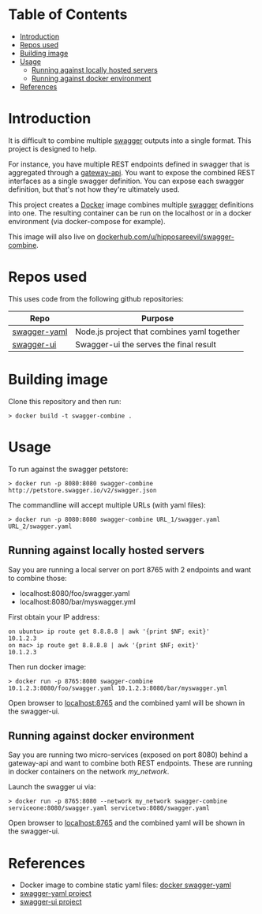 Table of Contents
=================

   * [Introduction](#introduction)
   * [Repos used](#repos-used)
   * [Building image](#building-image)
   * [Usage](#usage)
      * [Running against locally hosted servers](#running-against-locally-hosted-servers)
      * [Running against docker environment](#running-against-docker-environment)
   * [References](#references)

# Introduction
It is difficult to combine multiple [swagger](http://swagger.io) outputs into a single format. This project is designed to help.

For instance, you have multiple REST endpoints defined in swagger that is aggregated through a [gateway-api](http://microservices.io/patterns/apigateway.html). You want to expose the combined REST interfaces as a single swagger definition. You can expose each swagger definition, but that's not how they're ultimately used. 

This project creates a [Docker](http://docker.com) image combines multiple [swagger](http://swagger.io) definitions into one. The resulting container can be run on the localhost or in a docker environment (via docker-compose for example).

This image will also live on [dockerhub.com/u/hipposareevil/swagger-combine](https://hub.docker.com/u/hipposareevil/swagger-combine).

# Repos used
This uses code from the following github repositories:

Repo | Purpose
--- | ---
[swagger-yaml](https://github.com/idlerun/swagger-yaml) | Node.js project that combines yaml together
[swagger-ui](https://github.com/swagger-api/swagger-ui) | Swagger-ui the serves the final result

# Building image
Clone this repository and then run:

```
> docker build -t swagger-combine .
```

# Usage
To run against the swagger petstore:
```
> docker run -p 8080:8080 swagger-combine http://petstore.swagger.io/v2/swagger.json
```

The commandline will accept multiple URLs (with yaml files):

```
> docker run -p 8080:8080 swagger-combine URL_1/swagger.yaml URL_2/swagger.yaml
```

## Running against locally hosted servers
Say you are running a local server on port 8765 with 2 endpoints and want to combine those:
* localhost:8080/foo/swagger.yaml
* localhost:8080/bar/myswagger.yml

First obtain your IP address:
```
on ubuntu> ip route get 8.8.8.8 | awk '{print $NF; exit}'
10.1.2.3
on mac> ip route get 8.8.8.8 | awk '{print $NF; exit}'
10.1.2.3
```

Then run docker image:
```
> docker run -p 8765:8080 swagger-combine 10.1.2.3:8080/foo/swagger.yaml 10.1.2.3:8080/bar/myswagger.yml
```

Open browser to [localhost:8765](http://localhost:8765/) and the combined yaml will be shown in the swagger-ui.

## Running against docker environment
Say you are running two micro-services (exposed on port 8080) behind a gateway-api and want to combine both REST endpoints. These are running in docker containers on the network *my_network*. 

Launch the swagger ui via:
```
> docker run -p 8765:8080 --network my_network swagger-combine serviceone:8080/swagger.yaml servicetwo:8080/swagger.yaml
```

Open browser to [localhost:8765](http://localhost:8765/) and the combined yaml will be shown in the swagger-ui.


# References

* Docker image to combine static yaml files: [docker swagger-yaml](https://hub.docker.com/r/hipposareevil/swagger-yaml/)
* [swagger-yaml project](https://github.com/idlerun/swagger-yaml)
* [swagger-ui project](https://github.com/swagger-api/swagger-ui)
